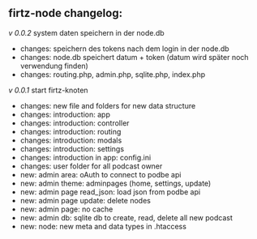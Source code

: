 ## firtz-node changelog:

*v 0.0.2* system daten speichern in der node.db

- changes: speichern des tokens nach dem login in der node.db
- changes: node.db speichert datum + token (datum wird später noch verwendung finden)
- changes: routing.php, admin.php, sqlite.php, index.php


*v 0.0.1* start firtz-knoten

- changes: new file and folders for new data structure
- changes: introduction: app
- changes: introduction: controller
- changes: introduction: routing
- changes: introduction: modals
- changes: introduction: settings
- changes: introduction in app: config.ini
- changes: user folder for all podcast owner
- new: admin area: oAuth to connect to podbe api
- new: admin theme: adminpages (home, settings, update)
- new: admin page read_json: load json from podbe api
- new: admin page update: delete nodes
- new: admin page: no cache
- new: admin db: sqlite db to create, read, delete all new podcast
- new: node: new meta and data types in .htaccess
